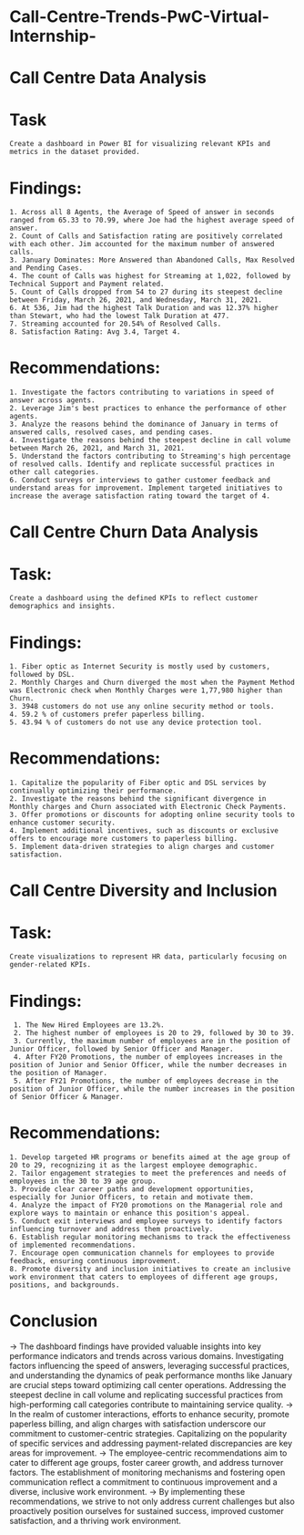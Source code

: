 # Call-Centre-Trends-PwC-Virtual-Internship-

# Call Centre Data Analysis
  # Task
    Create a dashboard in Power BI for visualizing relevant KPIs and metrics in the dataset provided.
  # Findings:
    1. Across all 8 Agents, the Average of Speed of answer in seconds ranged from 65.33 to 70.99, where Joe had the highest average speed of answer.
    ﻿2. Count of Calls and Satisfaction rating are positively correlated with each other. Jim accounted for the maximum number of answered calls.
    3. January Dominates: More Answered than Abandoned Calls, Max Resolved and Pending Cases.
    4. The count of Calls was highest for Streaming at 1,022, followed by Technical Support and Payment related.
    ﻿5. Count of Calls dropped from 54 to 27 during its steepest decline between Friday, March 26, 2021, and Wednesday, March 31, 2021.
    6. At 536, Jim had the highest Talk Duration and was 12.37% higher than Stewart, who had the lowest Talk Duration at 477.
    7. ﻿Streaming accounted for 20.54% of Resolved Calls.
    8. Satisfaction Rating: Avg 3.4, Target 4.
  # Recommendations:
    1. Investigate the factors contributing to variations in speed of answer across agents.
    2. Leverage Jim's best practices to enhance the performance of other agents.
    3. Analyze the reasons behind the dominance of January in terms of answered calls, resolved cases, and pending cases.
    4. Investigate the reasons behind the steepest decline in call volume between March 26, 2021, and March 31, 2021.
    5. Understand the factors contributing to Streaming's high percentage of resolved calls. Identify and replicate successful practices in other call categories.
    6. Conduct surveys or interviews to gather customer feedback and understand areas for improvement. Implement targeted initiatives to increase the average satisfaction rating toward the target of 4.

# Call Centre Churn Data Analysis
  # Task:
    Create a dashboard using the defined KPIs to reflect customer demographics and insights.
  # Findings:
    1. Fiber optic as Internet Security is mostly used by customers, followed by DSL.
    ﻿2. Monthly Charges and Churn diverged the most when the Payment Method was Electronic check when Monthly Charges were 1,77,980 higher than Churn.
    3. 3948 customers do not use any online security method or tools.
    4. 59.2 % of customers prefer paperless billing.
    5. 43.94 % of customers do not use any device protection tool.
  # Recommendations:
    1. Capitalize the popularity of Fiber optic and DSL services by continually optimizing their performance.
    2. Investigate the reasons behind the significant divergence in Monthly charges and Churn associated with Electronic Check Payments.
    3. Offer promotions or discounts for adopting online security tools to enhance customer security.
    4. Implement additional incentives, such as discounts or exclusive offers to encourage more customers to paperless billing.
    5. Implement data-driven strategies to align charges and customer satisfaction.

# Call Centre Diversity and Inclusion
  # Task:
    Create visualizations to represent HR data, particularly focusing on gender-related KPIs.
  # Findings:
     1. The New Hired Employees are 13.2%.
     2. The highest number of employees is 20 to 29, followed by 30 to 39.
     3. Currently, the maximum number of employees are in the position of Junior Officer, followed by Senior Officer and Manager.
     4. After FY20 Promotions, the number of employees increases in the position of Junior and Senior Officer, while the number decreases in the position of Manager.
     5. After FY21 Promotions, the number of employees decrease in the position of Junior Officer, while the number increases in the position of Senior Officer & Manager.
  # Recommendations:
    1. Develop targeted HR programs or benefits aimed at the age group of 20 to 29, recognizing it as the largest employee demographic.
    2. Tailor engagement strategies to meet the preferences and needs of employees in the 30 to 39 age group.
    3. Provide clear career paths and development opportunities, especially for Junior Officers, to retain and motivate them.
    4. Analyze the impact of FY20 promotions on the Managerial role and explore ways to maintain or enhance this position's appeal.
    5. Conduct exit interviews and employee surveys to identify factors influencing turnover and address them proactively.
    6. Establish regular monitoring mechanisms to track the effectiveness of implemented recommendations.
    7. Encourage open communication channels for employees to provide feedback, ensuring continuous improvement.
    8. Promote diversity and inclusion initiatives to create an inclusive work environment that caters to employees of different age groups, positions, and backgrounds.
    
# Conclusion
  -> The dashboard findings have provided valuable insights into key performance indicators and trends across various domains. Investigating factors influencing the speed of answers, leveraging successful practices, and understanding the dynamics of peak performance months like January are crucial steps toward optimizing call center operations. Addressing the steepest decline in call volume and replicating successful practices from high-performing call categories contribute to maintaining service quality.
  -> In the realm of customer interactions, efforts to enhance security, promote paperless billing, and align charges with satisfaction underscore our commitment to customer-centric strategies. Capitalizing on the popularity of specific services and addressing payment-related discrepancies are key areas for improvement.
  -> The employee-centric recommendations aim to cater to different age groups, foster career growth, and address turnover factors. The establishment of monitoring mechanisms and fostering open communication reflect a commitment to continuous improvement and a diverse, inclusive work environment.
  -> By implementing these recommendations, we strive to not only address current challenges but also proactively position ourselves for sustained success, improved customer satisfaction, and a thriving work environment.

